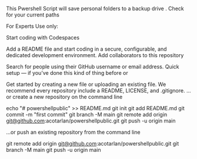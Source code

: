 This  Pwershell Script will save personal folders to a backup drive . Check for your current paths 




For Experts Use only: 


 Start coding with Codespaces

Add a README file and start coding in a secure, configurable, and dedicated development environment.
Add collaborators to this repository

Search for people using their GitHub username or email address.
Quick setup — if you’ve done this kind of thing before
or

Get started by creating a new file or uploading an existing file. We recommend every repository include a README, LICENSE, and .gitignore.
…or create a new repository on the command line

echo "# powershellpublic" >> README.md
git init
git add README.md
git commit -m "first commit"
git branch -M main
git remote add origin git@github.com:acotarlan/powershellpublic.git
git push -u origin main

…or push an existing repository from the command line

git remote add origin git@github.com:acotarlan/powershellpublic.git
git branch -M main
git push -u origin main
